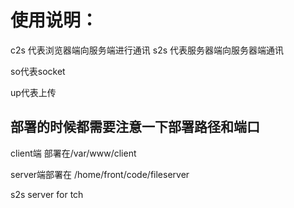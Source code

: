 # 使用说明：
c2s 代表浏览器端向服务端进行通讯
s2s 代表服务器端向服务器端通讯

so代表socket

up代表上传

## 部署的时候都需要注意一下部署路径和端口


client端 部署在/var/www/client

server端部署在 /home/front/code/fileserver

s2s server for tch
